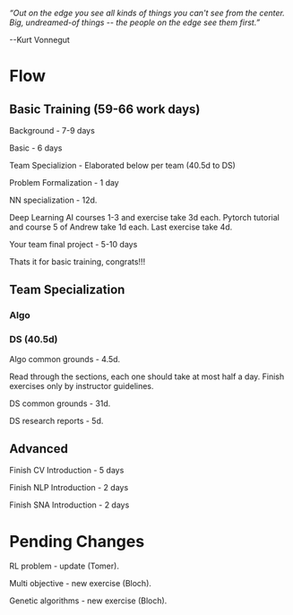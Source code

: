 *“Out on the edge you see all kinds of things you can't see from the center. 
Big, undreamed-of things -- the people on the edge see them first.”*

--Kurt Vonnegut

# Flow

## Basic Training (59-66 work days)

Background - 7-9 days

Basic - 6 days

Team Specializion - Elaborated below per team (40.5d to DS)

Problem Formalization - 1 day

NN specialization - 12d.

Deep Learning AI courses 1-3 and exercise take 3d each. Pytorch tutorial and course 5 of Andrew take 1d each. Last exercise take 4d.

Your team final project - 5-10 days

Thats it for basic training, congrats!!!

## Team Specialization

### Algo

### DS (40.5d)

Algo common grounds - 4.5d. 

Read through the sections, each one should take at most half a day. Finish exercises only by instructor guidelines.

DS common grounds - 31d.

DS research reports - 5d. 

## Advanced 

Finish CV Introduction - 5 days

Finish NLP Introduction - 2 days

Finish SNA Introduction - 2 days

# Pending Changes

RL problem - update (Tomer).

Multi objective - new exercise (Bloch).

Genetic algorithms - new exercise (Bloch).
